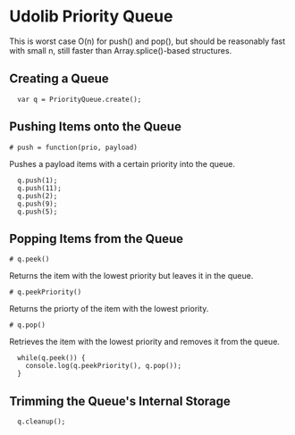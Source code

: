 # Udolib Priority Queue

This is worst case O(n) for push() and pop(), but should be reasonably fast with small n,
still faster than Array.splice()-based structures. 

## Creating a Queue

```
  var q = PriorityQueue.create();
```

## Pushing Items onto the Queue

```
# push = function(prio, payload)
```
Pushes a payload items with a certain priority into the queue.

```
  q.push(1);
  q.push(11);
  q.push(2);
  q.push(9);
  q.push(5);
```

## Popping Items from the Queue

```
# q.peek() 
```
Returns the item with the lowest priority but leaves it in the queue.

```
# q.peekPriority() 
```
Returns the priorty of the item with the lowest priority.

```
# q.pop() 
```
Retrieves the item with the lowest priority and removes it from the queue.

```
  while(q.peek()) {
    console.log(q.peekPriority(), q.pop());
  }
```

## Trimming the Queue's Internal Storage

```
  q.cleanup();
```
